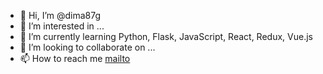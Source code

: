 - 👋 Hi, I’m @dima87g
- 👀 I’m interested in ...
- 🌱 I’m currently learning Python, Flask, JavaScript, React, Redux, Vue.js
- 💞️ I’m looking to collaborate on ...
- 📫 How to reach me [mailto](mailto:dima87g@gmail.com)

<!---
dima87g/dima87g is a ✨ special ✨ repository because its `README.md` (this file) appears on your GitHub profile.
You can click the Preview link to take a look at your changes.
--->
